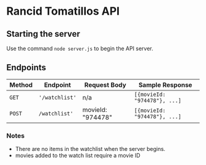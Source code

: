 # Rancid Tomatillos API

## Starting the server

Use the command `node server.js` to begin the API server.

## Endpoints

| Method | Endpoint | Request Body | Sample Response |
--- | --- | --- | ---
`GET` | `'/watchlist'` | n/a | `[{movieId: "974478"}, ...]`
`POST` | `/watchlist'` | movieId: "974478" | `[{movieId: "974478"}, ...]`


### Notes

* There are no items in the watchlist when the server begins.
* movies added to the watch list require a movie ID

